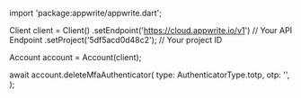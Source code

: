 import 'package:appwrite/appwrite.dart';

Client client = Client()
    .setEndpoint('https://cloud.appwrite.io/v1') // Your API Endpoint
    .setProject('5df5acd0d48c2'); // Your project ID

Account account = Account(client);

await account.deleteMfaAuthenticator(
    type: AuthenticatorType.totp,
    otp: '<OTP>',
);
